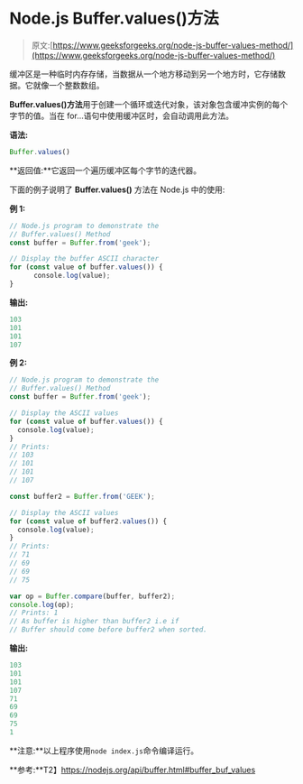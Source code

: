 # Node.js Buffer.values()方法

> 原文:[https://www.geeksforgeeks.org/node-js-buffer-values-method/](https://www.geeksforgeeks.org/node-js-buffer-values-method/)

缓冲区是一种临时内存存储，当数据从一个地方移动到另一个地方时，它存储数据。它就像一个整数数组。

**Buffer.values()方法**用于创建一个循环或迭代对象，该对象包含缓冲实例的每个字节的值。当在 for…语句中使用缓冲区时，会自动调用此方法。

**语法:**

```js
Buffer.values()
```

**返回值:**它返回一个遍历缓冲区每个字节的迭代器。

下面的例子说明了 **Buffer.values()** 方法在 Node.js 中的使用:

**例 1:**

```js
// Node.js program to demonstrate the  
// Buffer.values() Method
const buffer = Buffer.from('geek');

// Display the buffer ASCII character
for (const value of buffer.values()) {
      console.log(value);
}
```

**输出:**

```js
103
101
101
107
```

**例 2:**

```js
// Node.js program to demonstrate the  
// Buffer.values() Method
const buffer = Buffer.from('geek');

// Display the ASCII values
for (const value of buffer.values()) {
  console.log(value);
}
// Prints:
// 103
// 101
// 101
// 107

const buffer2 = Buffer.from('GEEK');

// Display the ASCII values
for (const value of buffer2.values()) {
  console.log(value);
} 
// Prints:
// 71
// 69
// 69
// 75

var op = Buffer.compare(buffer, buffer2);
console.log(op); 
// Prints: 1 
// As buffer is higher than buffer2 i.e if
// Buffer should come before buffer2 when sorted.
```

**输出:**

```js
103
101
101
107
71
69
69
75
1

```

**注意:**以上程序使用`node index.js`命令编译运行。

**参考:**T2】https://nodejs.org/api/buffer.html#buffer_buf_values